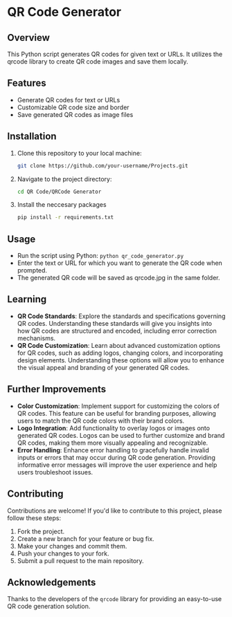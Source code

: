 # QR Code Generator

## Overview

This Python script generates QR codes for given text or URLs. It utilizes the qrcode library to create QR code images and save them locally.

## Features

- Generate QR codes for text or URLs
- Customizable QR code size and border
- Save generated QR codes as image files

## Installation

1. Clone this repository to your local machine:

   ```bash
   git clone https://github.com/your-username/Projects.git
   ```

2. Navigate to the project directory:

   ```bash
   cd QR Code/QRCode Generator
   ```

3. Install the neccesary packages

   ```bash
   pip install -r requirements.txt
   ```

## Usage

- Run the script using Python: `python qr_code_generator.py`
- Enter the text or URL for which you want to generate the QR code when prompted.
- The generated QR code will be saved as qrcode.jpg in the same folder.

## Learning

- **QR Code Standards**: Explore the standards and specifications governing QR codes. Understanding these standards will give you insights into how QR codes are structured and encoded, including error correction mechanisms.
- **QR Code Customization**: Learn about advanced customization options for QR codes, such as adding logos, changing colors, and incorporating design elements. Understanding these options will allow you to enhance the visual appeal and branding of your generated QR codes.

## Further Improvements

- **Color Customization**: Implement support for customizing the colors of QR codes. This feature can be useful for branding purposes, allowing users to match the QR code colors with their brand colors.
- **Logo Integration**: Add functionality to overlay logos or images onto generated QR codes. Logos can be used to further customize and brand QR codes, making them more visually appealing and recognizable.
- **Error Handling**: Enhance error handling to gracefully handle invalid inputs or errors that may occur during QR code generation. Providing informative error messages will improve the user experience and help users troubleshoot issues.

## Contributing

Contributions are welcome! If you'd like to contribute to this project, please follow these steps:

1. Fork the project.
2. Create a new branch for your feature or bug fix.
3. Make your changes and commit them.
4. Push your changes to your fork.
5. Submit a pull request to the main repository.

## Acknowledgements

Thanks to the developers of the `qrcode` library for providing an easy-to-use QR code generation solution.
